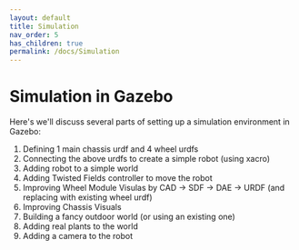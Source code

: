 ```yaml
---
layout: default
title: Simulation
nav_order: 5
has_children: true
permalink: /docs/Simulation
---
```


# Simulation in Gazebo

Here's we'll discuss several parts of setting up a simulation environment in Gazebo:

1. Defining 1 main chassis urdf and 4 wheel urdfs
2. Connecting the above urdfs to create a simple robot (using xacro)
3. Adding robot to a simple world
4. Adding Twisted Fields controller to move the robot
5. Improving Wheel Module Visulas by CAD -> SDF -> DAE -> URDF (and replacing with existing wheel urdf)
6. Improving Chassis Visuals
7. Building a fancy outdoor world (or using an existing one)
8. Adding real plants to the world
9. Adding a camera to the robot